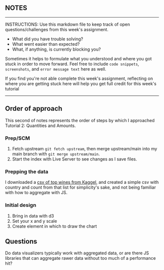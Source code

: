 ## NOTES

-----------
INSTRUCTIONS:
Use this markdown file to keep track of open questions/challenges from this week's assignment.
- What did you have trouble solving?
- What went easier than expected?
- What, if anything, is currently blocking you?

Sometimes it helps to formulate what you understood and where you got stuck in order to move forward. Feel free to include `code snippets`, `screenshots`, and `error message text` here as well.

If you find you're not able complete this week's assignment, reflecting on where you are getting stuck here will help you get full credit for this week's tutorial

------------

## Order of approach

This second of notes represents the order of steps by which I approached Tutorial 2: Quantities and Amounts.

### Prep/SCM

1. Fetch upstream `git fetch upstream`, then merge upstream/main into my main branch with `git merge upstream/main`.
1. Start the index with Live Server to see changes as I save files.

### Prepping the data

I downloaded a [csv of top wines from Kaggel](https://www.kaggle.com/zynicide/wine-reviews?select=winemag-data_first150k.csv), and created a simple csv with country and count from that list for simplicity's sake, and not being familiar with how to aggregate with JS.

### Initial design

1. Bring in data with d3
1. Set your x and y scale
1. Create element in which to draw the chart

## Questions

Do data visualizers typically work with aggregated data, or are there JS libraries that can aggregate rawer data without too much of a performance hit?